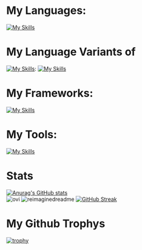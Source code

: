 
# My Languages:
[![My Skills](https://skillicons.dev/icons?i=js,html,css,cs,php,mysql,python,ts,md,cpp)](https://skillicons.dev)

# My Language Variants of
[![My Skills](https://skillicons.dev/icons?i=cpp)](https://skillicons.dev):
[![My Skills](https://skillicons.dev/icons?i=arduino)](https://skillicons.dev)

# My Frameworks:
[![My Skills](https://skillicons.dev/icons?i=laravel,nextjs,react,wordpress,dotnet,tailwind)](https://skillicons.dev)

# My Tools:
[![My Skills](https://skillicons.dev/icons?i=blender,figma,vscode,discord,docker)](https://skillicons.dev)

# Stats
[![Anurag's GitHub stats](https://github-readme-stats.vercel.app/api?username=Pascal-Benink&show_icons=true&theme=radical)](https://github.com/anuraghazra/github-readme-stats)\
<img src="https://github-readme-stats.vercel.app/api/top-langs?username=Pascal-Benink&show_icons=true&locale=en&layout=compact&theme=chartreuse-dark" alt="ovi" />
<img src="https://myreadme.vercel.app/api/embed/Pascal-Benink?panels=userstatistics,toprepositories,toplanguages,commitgraph" alt="reimaginedreadme" />
[![GitHub Streak](https://streak-stats.demolab.com?user=Pascal-Benink&theme=monokai&hide_border=false)](https://git.io/streak-stats)

# My Github Trophys
[![trophy](https://github-profile-trophy.vercel.app/?username=Pascal-Benink&theme=monokai)](https://github.com/ryo-ma/github-profile-trophy)
